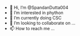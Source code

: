 - 👋 Hi, I’m @SpandanDutta004
- 👀 I’m interested in phython
- 🌱 I’m currently doing CSC
- 💞️ I’m looking to collaborate on ...
- 📫 How to reach me ...

<!---
SpandanDutta004/SpandanDutta004 is a ✨ special ✨ repository because its `README.md` (this file) appears on your GitHub profile.
You can click the Preview link to take a look at your changes.
--->
